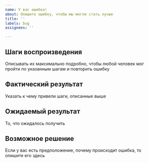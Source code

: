 ```yaml
---
name: У вас ошибка!
about: Опишите ошибку, чтобы мы могли стать лучше
title: ''
labels: bug
assignees: ''

---
```


## Шаги воспроизведения
Описывать их максимально подробно, чтобы любой человек мог пройти по указанным шагам и повторить ошибку

## Фактический результат
Указать к чему привели шаги, описанные выше

## Ожидаемый результат
То, что ожидалось получить

## Возможное решение
Если у вас есть предположение, почему происходит ошибка, то опишите его здесь
